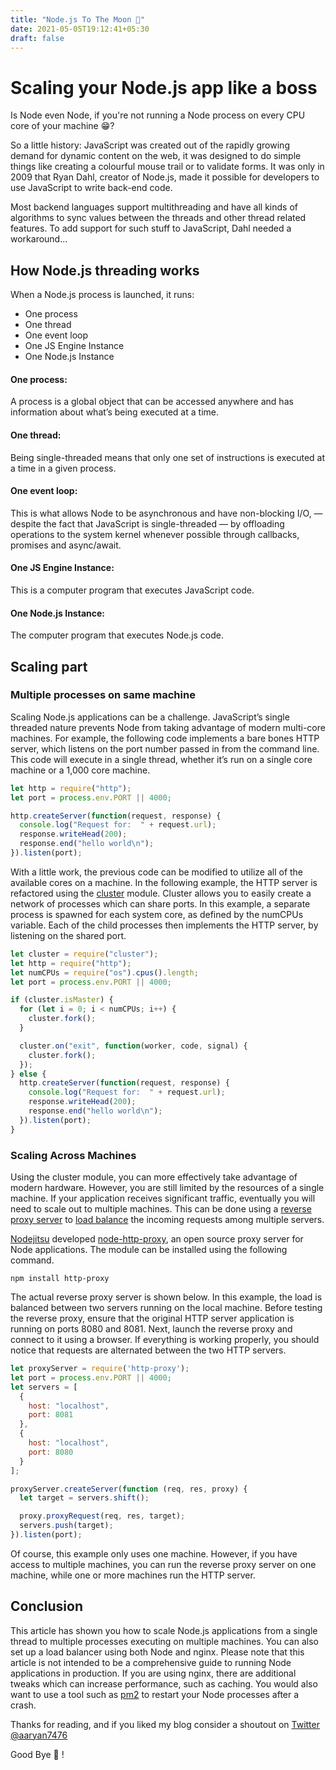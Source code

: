 ```yaml
---
title: "Node.js To The Moon 🚀"
date: 2021-05-05T19:12:41+05:30
draft: false
---
```


# Scaling your Node.js app like a boss

Is Node even Node, if you're not running a Node process on every CPU core of your machine 😁?


So a little history: JavaScript was created out of the rapidly growing demand for dynamic content on the web, it was designed to do simple things like creating a colourful mouse trail or to validate forms. It was only in 2009 that Ryan Dahl, creator of Node.js, made it possible for developers to use JavaScript to write back-end code.

Most backend languages support multithreading and have all kinds of algorithms to sync values between the threads and other thread related features. To add support for such stuff to JavaScript, Dahl needed a workaround...

## How Node.js threading works

When a Node.js process is launched, it runs:

- One process
- One thread
- One event loop
- One JS Engine Instance
- One Node.js Instance

#### One process:

A process is a global object that can be accessed anywhere and has information about what’s being executed at a time.

#### One thread:

Being single-threaded means that only one set of instructions is executed at a time in a given process.

#### One event loop:

This is what allows Node to be asynchronous and have non-blocking I/O, — despite the fact that JavaScript is single-threaded — by offloading operations to the system kernel whenever possible through callbacks, promises and async/await.

#### One JS Engine Instance:

This is a computer program that executes JavaScript code.

#### One Node.js Instance:

The computer program that executes Node.js code.

## Scaling part


### Multiple processes on same machine

Scaling Node.js applications can be a challenge. JavaScript’s single threaded nature prevents Node from taking advantage of modern multi-core machines. For example, the following code implements a bare bones HTTP server, which listens on the port number passed in from the command line. This code will execute in a single thread, whether it’s run on a single core machine or a 1,000 core machine.

```javascript
let http = require("http");
let port = process.env.PORT || 4000;

http.createServer(function(request, response) {
  console.log("Request for:  " + request.url);
  response.writeHead(200);
  response.end("hello world\n");
}).listen(port);

```

With a little work, the previous code can be modified to utilize all of the available cores on a machine. In the following example, the HTTP server is refactored using the [cluster](https://nodejs.org/api/cluster.html) module. Cluster allows you to easily create a network of processes which can share ports. In this example, a separate process is spawned for each system core, as defined by the numCPUs variable. Each of the child processes then implements the HTTP server, by listening on the shared port.

```javascript
let cluster = require("cluster");
let http = require("http");
let numCPUs = require("os").cpus().length;
let port = process.env.PORT || 4000;

if (cluster.isMaster) {
  for (let i = 0; i < numCPUs; i++) {
    cluster.fork();
  }

  cluster.on("exit", function(worker, code, signal) {
    cluster.fork();
  });
} else {
  http.createServer(function(request, response) {
    console.log("Request for:  " + request.url);
    response.writeHead(200);
    response.end("hello world\n");
  }).listen(port);
}
```

### Scaling Across Machines

Using the cluster module, you can more effectively take advantage of modern hardware. However, you are still limited by the resources of a single machine. If your application receives significant traffic, eventually you will need to scale out to multiple machines. This can be done using a [reverse proxy server](https://en.wikipedia.org/wiki/Reverse_proxy) to [load balance](https://en.wikipedia.org/wiki/Load_balancing_(computing)) the incoming requests among multiple servers.

[Nodejitsu](https://en.wikipedia.org/wiki/Nodejitsu) developed [node-http-proxy](https://github.com/http-party/node-http-proxy), an open source proxy server for Node applications. The module can be installed using the following command.

`npm install http-proxy`

The actual reverse proxy server is shown below. In this example, the load is balanced between two servers running on the local machine. Before testing the reverse proxy, ensure that the original HTTP server application is running on ports 8080 and 8081. Next, launch the reverse proxy and connect to it using a browser. If everything is working properly, you should notice that requests are alternated between the two HTTP servers.

```javascript
let proxyServer = require('http-proxy');
let port = process.env.PORT || 4000;
let servers = [
  {
    host: "localhost",
    port: 8081
  },
  {
    host: "localhost",
    port: 8080
  }
];

proxyServer.createServer(function (req, res, proxy) {
  let target = servers.shift();

  proxy.proxyRequest(req, res, target);
  servers.push(target);
}).listen(port);
```

Of course, this example only uses one machine. However, if you have access to multiple machines, you can run the reverse proxy server on one machine, while one or more machines run the HTTP server.

## Conclusion
This article has shown you how to scale Node.js applications from a single thread to multiple processes executing on multiple machines. You can also set up a load balancer using both Node and nginx. Please note that this article is not intended to be a comprehensive guide to running Node applications in production. If you are using nginx, there are additional tweaks which can increase performance, such as caching. You would also want to use a tool such as [pm2](https://pm2.io/) to restart your Node processes after a crash.

Thanks for reading, and if you liked my blog consider a shoutout on [Twitter @aaryan7476](https://twitter.com/aaryan7476)

Good Bye 💓 !